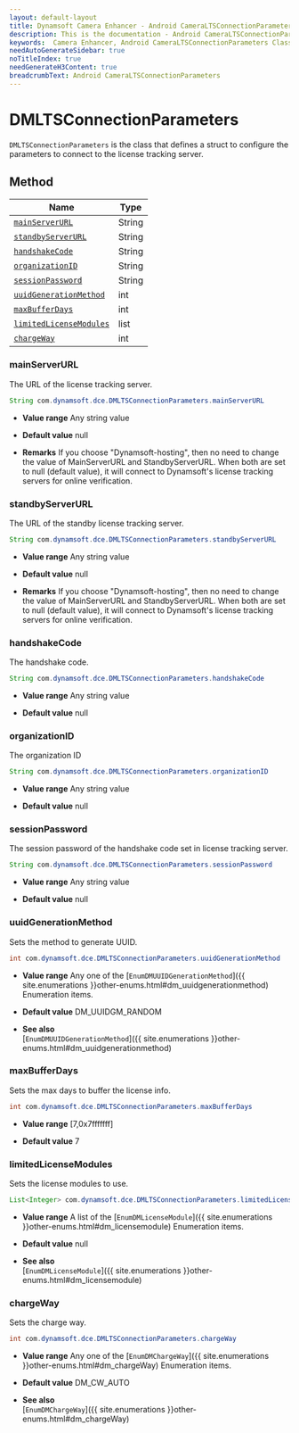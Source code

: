 ```yaml
---
layout: default-layout
title: Dynamsoft Camera Enhancer - Android CameraLTSConnectionParameters Class
description: This is the documentation - Android CameraLTSConnectionParameters Class page of Dynamsoft Camera Enhancer.
keywords:  Camera Enhancer, Android CameraLTSConnectionParameters Class
needAutoGenerateSidebar: true
noTitleIndex: true
needGenerateH3Content: true
breadcrumbText: Android CameraLTSConnectionParameters
---
```


# DMLTSConnectionParameters

`DMLTSConnectionParameters` is the class that defines a struct to configure the parameters to connect to the license tracking server.

## Method

| Name | Type |
|------|------|
| [`mainServerURL`](#mainserverurl) | String |
| [`standbyServerURL`](#standbyserverurl) | String |
| [`handshakeCode`](#handshakecode) | String |
| [`organizationID`](#organizationid) | String |
| [`sessionPassword`](#sessionpassword) | String |
| [`uuidGenerationMethod`](#uuidgenerationmethod) | int |
| [`maxBufferDays`](#maxbufferdays) | int |
| [`limitedLicenseModules`](#limitedlicensemodules) | list |
| [`chargeWay`](#chargeway) | int |

### mainServerURL

The URL of the license tracking server.

```java
String com.dynamsoft.dce.DMLTSConnectionParameters.mainServerURL
```

- **Value range**
    Any string value

- **Default value**
    null

- **Remarks**
    If you choose "Dynamsoft-hosting", then no need to change the value of MainServerURL and StandbyServerURL. When both are set to null (default value), it will connect to Dynamsoft's license tracking servers for online verification.

### standbyServerURL

The URL of the standby license tracking server.

```java
String com.dynamsoft.dce.DMLTSConnectionParameters.standbyServerURL
```

- **Value range**
    Any string value

- **Default value**
    null

- **Remarks**
    If you choose "Dynamsoft-hosting", then no need to change the value of MainServerURL and StandbyServerURL. When both are set to null (default value), it will connect to Dynamsoft's license tracking servers for online verification.

### handshakeCode

The handshake code.

```java
String com.dynamsoft.dce.DMLTSConnectionParameters.handshakeCode
```

- **Value range**
    Any string value

- **Default value**
    null

### organizationID

The organization ID

```java
String com.dynamsoft.dce.DMLTSConnectionParameters.organizationID
```

- **Value range**
    Any string value

- **Default value**
    null

### sessionPassword

The session password of the handshake code set in license tracking server.

```java
String com.dynamsoft.dce.DMLTSConnectionParameters.sessionPassword
```

- **Value range**
    Any string value

- **Default value**
    null

### uuidGenerationMethod

Sets the method to generate UUID.

```java
int com.dynamsoft.dce.DMLTSConnectionParameters.uuidGenerationMethod
```

- **Value range**
    Any one of the [`EnumDMUUIDGenerationMethod`]({{ site.enumerations }}other-enums.html#dm_uuidgenerationmethod) Enumeration items.

- **Default value**
    DM_UUIDGM_RANDOM

- **See also**  
    [`EnumDMUUIDGenerationMethod`]({{ site.enumerations }}other-enums.html#dm_uuidgenerationmethod)

### maxBufferDays

Sets the max days to buffer the license info.

```java
int com.dynamsoft.dce.DMLTSConnectionParameters.maxBufferDays
```

- **Value range**
    [7,0x7fffffff]  

- **Default value**
    7

### limitedLicenseModules

Sets the license modules to use.

```java
List<Integer> com.dynamsoft.dce.DMLTSConnectionParameters.limitedLicenseModules
```

- **Value range**
    A list of the [`EnumDMLicenseModule`]({{ site.enumerations }}other-enums.html#dm_licensemodule) Enumeration items.

- **Default value**
    null

- **See also**  
    [`EnumDMLicenseModule`]({{ site.enumerations }}other-enums.html#dm_licensemodule)

### chargeWay

Sets the charge way.

```java
int com.dynamsoft.dce.DMLTSConnectionParameters.chargeWay
```

- **Value range**
    Any one of the [`EnumDMChargeWay`]({{ site.enumerations }}other-enums.html#dm_chargeWay) Enumeration items.

- **Default value**
    DM_CW_AUTO

- **See also**  
    [`EnumDMChargeWay`]({{ site.enumerations }}other-enums.html#dm_chargeWay)
